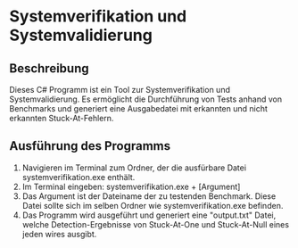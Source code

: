 # Systemverifikation und Systemvalidierung

## Beschreibung
Dieses C# Programm ist ein Tool zur Systemverifikation und Systemvalidierung. Es ermöglicht die Durchführung von Tests anhand von Benchmarks und generiert eine Ausgabedatei mit erkannten und nicht erkannten Stuck-At-Fehlern.

## Ausführung des Programms
1. Navigieren im Terminal zum Ordner, der die ausfürbare Datei systemverifikation.exe enthält.
2. Im Terminal eingeben: systemverifikation.exe + [Argument]
3. Das Argument ist der Dateiname der zu testenden Benchmark. Diese Datei sollte sich im selben Ordner wie systemverifikation.exe befinden.
4. Das Programm wird ausgeführt und generiert eine "output.txt" Datei, welche Detection-Ergebnisse von Stuck-At-One und Stuck-At-Null eines jeden wires ausgibt.
